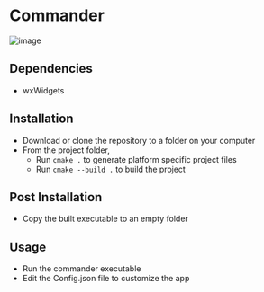 # Commander

![image](https://github.com/user-attachments/assets/45dd4c67-b6aa-4ba0-8b88-05ecd4dd446d)

## Dependencies
 * wxWidgets

## Installation
 * Download or clone the repository to a folder on your computer
 * From the project folder,
    * Run `cmake .` to generate platform specific project files
    * Run `cmake --build .` to build the project

## Post Installation
  * Copy the built executable to an empty folder
    
## Usage
 * Run the commander executable
 * Edit the Config.json file to customize the app
